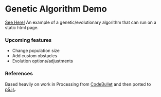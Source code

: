 # Genetic Algorithm Demo
[See Here!](https://rmichaelswan.github.io/Genetic-Algorithm-Demo)
An example of a genetic/evolutionary algorithm that can run on a static html page.

### Upcoming features
- Change population size
- Add custom obstacles
- Evolution options/adjustments

### References
Based heavily on work in Processing from [CodeBullet](https://github.com/Code-Bullet/Smart-Dots-Genetic-Algorithm-Tutorial) and then ported to [p5.js](https://p5js.org/).
